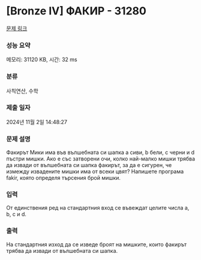# [Bronze IV] ФАКИР - 31280 

[문제 링크](https://www.acmicpc.net/problem/31280) 

### 성능 요약

메모리: 31120 KB, 시간: 32 ms

### 분류

사칙연산, 수학

### 제출 일자

2024년 11월 2일 14:48:27

### 문제 설명

<p>Факирът Мики има във вълшебната си шапка a сиви, b бели, c черни и d пъстри мишки. Ако е със затворени очи, колко най-малко мишки трябва да извади от вълшебната си шапка факирът, за да е сигурен, че измежду извадените мишки има от всеки цвят? Напишете програма fakir, която определя търсeния брой мишки.</p>

### 입력 

 <p>От единствения ред на стандартния вход се въвеждат целите числа a, b, c и d.</p>

### 출력 

 <p>На стандартния изход да се изведе броят на мишките, които факирът трябва да извади от вълшебната си шапка.</p>

